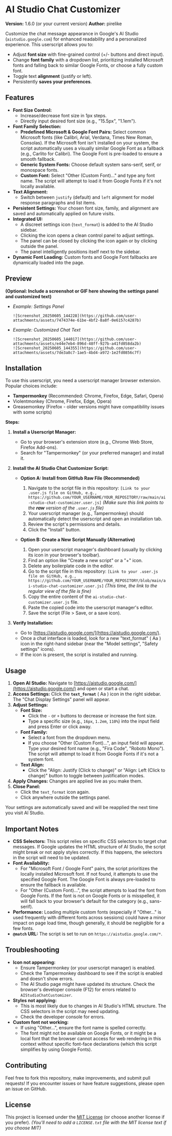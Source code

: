 # AI Studio Chat Customizer

**Version:** 1.6.0 (or your current version)
**Author:** pirelike

Customize the chat message appearance in Google's AI Studio (`aistudio.google.com`) for enhanced readability and a personalized experience. This userscript allows you to:

*   Adjust **font size** with fine-grained control (+/- buttons and direct input).
*   Change **font family** with a dropdown list, prioritizing installed Microsoft fonts and falling back to similar Google Fonts, or choose a fully custom font.
*   Toggle text **alignment** (justify or left).
*   Persistently **saves your preferences**.

## Features

*   **Font Size Control:**
    *   Increase/decrease font size in 1px steps.
    *   Directly input desired font size (e.g., "15.5px", "1.1em").
*   **Font Family Selection:**
    *   **Predefined Microsoft & Google Font Pairs:** Select common Microsoft fonts (like Calibri, Arial, Verdana, Times New Roman, Consolas). If the Microsoft font isn't installed on your system, the script automatically uses a visually similar Google Font as a fallback (e.g., Carlito for Calibri). The Google Font is pre-loaded to ensure a smooth fallback.
    *   **Generic System Fonts:** Choose default system sans-serif, serif, or monospace fonts.
    *   **Custom Font:** Select "Other (Custom Font)..." and type any font name. The script will attempt to load it from Google Fonts if it's not locally available.
*   **Text Alignment:**
    *   Switch between `justify` (default) and `left` alignment for model response paragraphs and list items.
*   **Persistent Settings:** Your chosen font size, family, and alignment are saved and automatically applied on future visits.
*   **Integrated UI:**
    *   A discreet settings icon (`text_format`) is added to the AI Studio sidebar.
    *   Clicking the icon opens a clean control panel to adjust settings.
    *   The panel can be closed by clicking the icon again or by clicking outside the panel.
    *   The panel intelligently positions itself next to the sidebar.
*   **Dynamic Font Loading:** Custom fonts and Google Font fallbacks are dynamically loaded into the page.

## Preview

**(Optional: Include a screenshot or GIF here showing the settings panel and customized text)**

*   *Example: Settings Panel*
    ```
    ![Screenshot_20250605_144228](https://github.com/user-attachments/assets/7474374e-61be-4bf2-8a8f-0e6157c4287b)
    ```
*   *Example: Customized Chat Text*
    ```
    ![Screenshot_20250605_144017](https://github.com/user-attachments/assets/e44e7eb4-896d-48ff-927b-a41fd058da2b)
    ![Screenshot_20250605_144355](https://github.com/user-attachments/assets/7de3a8c7-1ae5-4bd4-a972-1e2fd0856c7f)
    ```

## Installation

To use this userscript, you need a userscript manager browser extension. Popular choices include:

*   **Tampermonkey** (Recommended: Chrome, Firefox, Edge, Safari, Opera)
*   Violentmonkey (Chrome, Firefox, Edge, Opera)
*   Greasemonkey (Firefox - older versions might have compatibility issues with some scripts)

**Steps:**

1.  **Install a Userscript Manager:**
    *   Go to your browser's extension store (e.g., Chrome Web Store, Firefox Add-ons).
    *   Search for "Tampermonkey" (or your preferred manager) and install it.

2.  **Install the AI Studio Chat Customizer Script:**
    *   **Option A: Install from GitHub Raw File (Recommended)**
        1.  Navigate to the script file in this repository: `[Link to your .user.js file on GitHub, e.g., https://github.com/YOUR_USERNAME/YOUR_REPOSITORY/raw/main/ai-studio-chat-customizer.user.js]`
            *(Make sure this link points to the **raw** version of the `.user.js` file)*
        2.  Your userscript manager (e.g., Tampermonkey) should automatically detect the userscript and open an installation tab.
        3.  Review the script's permissions and details.
        4.  Click the "Install" button.

    *   **Option B: Create a New Script Manually (Alternative)**
        1.  Open your userscript manager's dashboard (usually by clicking its icon in your browser's toolbar).
        2.  Find an option like "Create a new script" or a "+" icon.
        3.  Delete any boilerplate code in the editor.
        4.  Go to the script file in this repository: `[Link to your .user.js file on GitHub, e.g., https://github.com/YOUR_USERNAME/YOUR_REPOSITORY/blob/main/ai-studio-chat-customizer.user.js]`
            *(This time, the link to the regular view of the file is fine)*
        5.  Copy the entire content of the `ai-studio-chat-customizer.user.js` file.
        6.  Paste the copied code into the userscript manager's editor.
        7.  Save the script (File > Save, or a save icon).

3.  **Verify Installation:**
    *   Go to [https://aistudio.google.com/](https://aistudio.google.com/).
    *   Once a chat interface is loaded, look for a new "text_format" ( Aa ) icon in the right-hand sidebar (near the "Model settings", "Safety settings" icons).
    *   If the icon is present, the script is installed and running.

## Usage

1.  **Open AI Studio:** Navigate to [https://aistudio.google.com/](https://aistudio.google.com/) and open or start a chat.
2.  **Access Settings:** Click the **`text_format`** ( Aa ) icon in the right sidebar. The "Chat Display Settings" panel will appear.
3.  **Adjust Settings:**
    *   **Font Size:**
        *   Click the `-` or `+` buttons to decrease or increase the font size.
        *   Type a specific size (e.g., `16px`, `1.2em`, `110%`) into the input field and press Enter or click away.
    *   **Font Family:**
        *   Select a font from the dropdown menu.
        *   If you choose "Other (Custom Font)...", an input field will appear. Type your desired font name (e.g., "Fira Code", "Roboto Mono"). The script will attempt to load it from Google Fonts if it's not a system font.
    *   **Text Align:**
        *   Click the "Align: Justify (Click to change)" or "Align: Left (Click to change)" button to toggle between justification modes.
4.  **Apply Changes:** Changes are applied live as you make them.
5.  **Close Panel:**
    *   Click the `text_format` icon again.
    *   Click anywhere outside the settings panel.

Your settings are automatically saved and will be reapplied the next time you visit AI Studio.

## Important Notes

*   **CSS Selectors:** This script relies on specific CSS selectors to target chat messages. If Google updates the HTML structure of AI Studio, the script might break or not apply styles correctly. If this happens, the selectors in the script will need to be updated.
*   **Font Availability:**
    *   For "Microsoft Font / Google Font" pairs, the script prioritizes the locally installed Microsoft font. If not found, it attempts to use the specified Google Font. The Google Font is always pre-loaded to ensure the fallback is available.
    *   For "Other (Custom Font)...", the script attempts to load the font from Google Fonts. If the font is not on Google Fonts or is misspelled, it will fall back to your browser's default for the category (e.g., sans-serif).
*   **Performance:** Loading multiple custom fonts (especially if "Other..." is used frequently with different fonts across sessions) could have a minor impact on page load time, though generally, it should be negligible for a few fonts.
*   **`@match` URL:** The script is set to run on `https://aistudio.google.com/*`.

## Troubleshooting

*   **Icon not appearing:**
    *   Ensure Tampermonkey (or your userscript manager) is enabled.
    *   Check the Tampermonkey dashboard to see if the script is enabled and doesn't show errors.
    *   The AI Studio page might have updated its structure. Check the browser's developer console (F12) for errors related to `AIStudioChatCustomizer`.
*   **Styles not applying:**
    *   This is most likely due to changes in AI Studio's HTML structure. The CSS selectors in the script may need updating.
    *   Check the developer console for errors.
*   **Custom font not working:**
    *   If using "Other...", ensure the font name is spelled correctly.
    *   The font might not be available on Google Fonts, or it might be a local font that the browser cannot access for web rendering in this context without specific font-face declarations (which this script simplifies by using Google Fonts).

## Contributing

Feel free to fork this repository, make improvements, and submit pull requests! If you encounter issues or have feature suggestions, please open an issue on GitHub.

## License

This project is licensed under the [MIT License](LICENSE.txt) (or choose another license if you prefer).
*(You'll need to add a `LICENSE.txt` file with the MIT license text if you choose MIT)*
